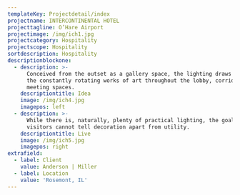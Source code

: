 ```yaml
---
templateKey: Projectdetail/index
projectname: INTERCONTINENTAL HOTEL
projecttagline: O’Hare Airport
projectimage: /img/ich1.jpg
projectcategory: Hospitality
projectscope: Hospitality
sortdescription: Hospitality
descriptionblockone:
  - description: >-
      Conceived from the outset as a gallery space, the lighting draws focus to
      the constantly rotating works of art throughout the lobby, corridors, and
      meeting spaces.
    descriptiontitle: Idea
    image: /img/ich4.jpg
    imagepos: left
  - description: >-
      While there is, naturally, plenty of practical lighting, the goal is that
      visitors cannot tell decoration apart from utility.
    descriptiontitle: Live
    image: /img/ich5.jpg
    imagepos: right
extrafield:
  - label: Client
    value: Anderson | Miller
  - label: Location
    value: 'Rosemont, IL'
---
```


